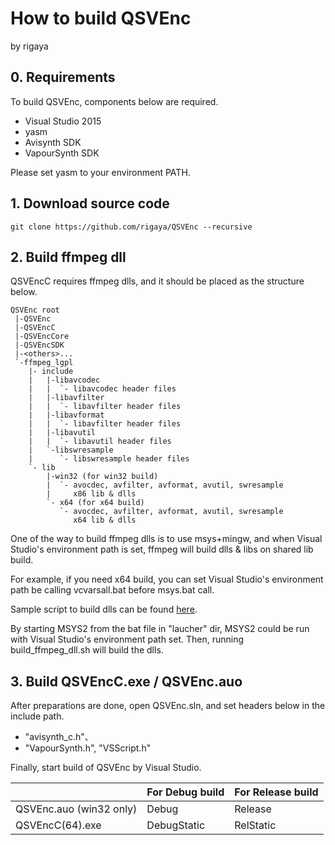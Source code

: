 
# How to build QSVEnc
by rigaya  

## 0. Requirements
To build QSVEnc, components below are required.

- Visual Studio 2015
- yasm
- Avisynth SDK
- VapourSynth SDK

Please set yasm to your environment PATH.

## 1. Download source code

```Batchfile
git clone https://github.com/rigaya/QSVEnc --recursive
```

## 2. Build ffmpeg dll

QSVEncC requires ffmpeg dlls, and it should be placed as the structure below.
```
QSVEnc root
 |-QSVEnc
 |-QSVEncC
 |-QSVEncCore
 |-QSVEncSDK
 |-<others>...
 `-ffmpeg_lgpl
    |- include
    |   |-libavcodec
    |   |  `- libavcodec header files
    |   |-libavfilter
    |   |  `- libavfilter header files
    |   |-libavformat
    |   |  `- libavfilter header files
    |   |-libavutil
    |   |  `- libavutil header files
    |   `-libswresample
    |      `- libswresample header files
    `- lib
        |-win32 (for win32 build)
        |  `- avocdec, avfilter, avformat, avutil, swresample
        |     x86 lib & dlls
        `- x64 (for x64 build)
           `- avocdec, avfilter, avformat, avutil, swresample
              x64 lib & dlls
```

One of the way to build ffmpeg dlls is to use msys+mingw, and when Visual Studio's environment path is set, ffmpeg will build dlls & libs on shared lib build.

For example, if you need x64 build, you can set Visual Studio's environment path be calling vcvarsall.bat before msys.bat call.

Sample script to build dlls can be found [here](https://github.com/rigaya/build_scripts/tree/master/ffmpeg_dll).

By starting MSYS2 from the bat file in "laucher" dir, MSYS2 could be run with Visual Studio's environment path set. Then, running build_ffmpeg_dll.sh will build the dlls. 


## 3. Build QSVEncC.exe / QSVEnc.auo

After preparations are done, open QSVEnc.sln, and set headers below in the include path.

 - "avisynth_c.h"、
 - "VapourSynth.h", "VSScript.h"

Finally, start build of QSVEnc by Visual Studio.

|  |For Debug build|For Release build|
|:--------------|:--------------|:--------|
|QSVEnc.auo (win32 only) | Debug | Release |
|QSVEncC(64).exe | DebugStatic | RelStatic |

